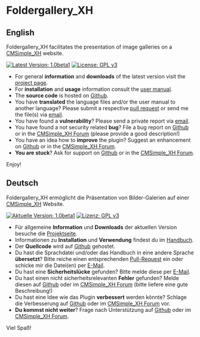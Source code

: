 Foldergallery_XH
================

English
-------

Foldergallery_XH facilitates the presentation of image galleries on a [CMSimple_XH](http://www.cmsimple-xh.org/) website. 

[![Latest Version: 1.0beta1](https://img.shields.io/badge/Latest%20Version-1.0beta1-red.svg)](https://github.com/cmb69/foldergallery_xh/releases/tag/1.0beta1)
[![License: GPL v3](https://img.shields.io/badge/License-GPL%20v3-blue.svg)](http://www.gnu.org/licenses/gpl-3.0)

* For general **information** and **downloads** of the latest version visit the [project page](http://3-magi.net/?CMSimple_XH/Foldergallery_XH).
* For **installation** and **usage** information consult the [user manual](https://htmlpreview.github.io/?https://github.com/cmb69/foldergallery_xh/blob/master/help/help.htm).
* The **source code** is hosted on [Github](https://github.com/cmb69/foldergallery_xh).
* You have **translated** the language files and/or the user manual to another language?  Please submit a respective [pull request](https://github.com/cmb69/foldergallery_xh/compare) or send me the file(s) via [email](mailto:cmbecker69@gmx.de).
* You have found a **vulnerability**?  Please send a private report via [email](mailto:cmbecker69@gmx.de).
* You have found a not security related **bug**?  File a bug report on [Github](https://github.com/cmb69/foldergallery_xh/issues/new?labels=bug) or in the [CMSimple_XH Forum](https://cmsimpleforum.com/) (please provide a good description!)
* You have an idea how to **improve** the plugin?  Suggest an enhancement on [Github](https://github.com/cmb69/foldergallery_xh/issues/new?labels=enhancement) or in the [CMSimple_XH Forum](https://cmsimpleforum.com/).
* **You are stuck**?  Ask for support on [Github](https://github.com/cmb69/foldergallery_xh/issues/new?labels=question) or in the [CMSimple_XH Forum](https://cmsimpleforum.com/).

Enjoy!

Deutsch
-------

Foldergallery_XH ermöglicht die Präsentation von Bilder-Galerien auf einer [CMSimple_XH](http://www.cmsimple-xh.org/de/) Website. 

[![Aktuelle Version: 1.0beta1](https://img.shields.io/badge/Aktuelle%20Version-1.0beta1-red.svg)](https://github.com/cmb69/foldergallery_xh/releases/tag/1.0beta1)
[![Lizenz: GPL v3](https://img.shields.io/badge/Lizenz-GPL%20v3-blue.svg)](http://www.gnu.org/licenses/gpl-3.0)

* Für allgemeine **Information** und **Downloads** der aktuellen Version besuche die [Projektseite](http://3-magi.net/de/?CMSimple_XH/Foldergallery_XH).
* Informationen zu **Installation** und **Verwendung** findest du im [Handbuch](https://htmlpreview.github.io/?https://github.com/cmb69/foldergallery_xh/blob/master/help/help_de.htm).
* Der **Quellcode** wird auf [Github](https://github.com/cmb69/foldergallery_xh) gehostet.
* Du hast die Sprachdatei und/oder das Handbuch in eine andere Sprache **übersetzt**? Bitte reiche einen entsprechenden [Pull-Request](https://github.com/cmb69/foldergallery_xh/compare) ein oder schicke mir die Datei(en) per [E-Mail](mailto:cmbecker69@gmx.de).
* Du hast eine **Sicherheitslücke** gefunden? Bitte melde diese per [E-Mail](mailto:cmbecker69@gmx.de).
* Du hast einen nicht sicherheitsrelevanten **Fehler** gefunden? Melde diesen auf [Github](https://github.com/cmb69/foldergallery_xh/issues/new?labels=bug) oder im [CMSimple_XH Forum](https://cmsimpleforum.com/) (bitte liefere eine gute Beschreibung!)
* Du hast eine Idee wie das Plugin **verbessert** werden könnte? Schlage die Verbesserung auf [Github](https://github.com/cmb69/foldergallery_xh/issues/new?labels=enhancement) oder im [CMSimple_XH Forum](https://cmsimpleforum.com/) vor.
* **Du kommst nicht weiter**?  Frage nach Unterstützung auf [Github](https://github.com/cmb69/foldergallery_xh/issues/new?labels=question) oder im [CMSimple_XH Forum](https://cmsimpleforum.com/).

Viel Spaß!
